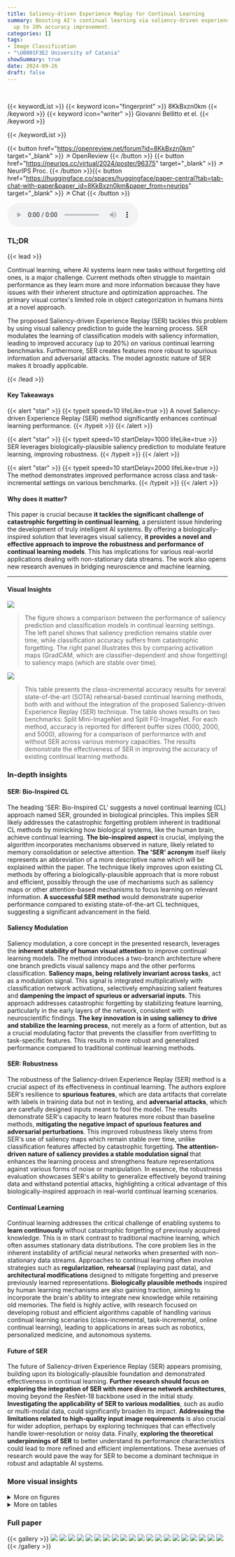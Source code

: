 ```yaml
---
title: Saliency-driven Experience Replay for Continual Learning
summary: Boosting AI's continual learning via saliency-driven experience replay, achieving
  up to 20% accuracy improvement.
categories: []
tags:
- Image Classification
- "\U0001F3E2 University of Catania"
showSummary: true
date: 2024-09-26
draft: false
---
```


<br>

{{< keywordList >}}
{{< keyword icon="fingerprint" >}} 8KkBxzn0km {{< /keyword >}}
{{< keyword icon="writer" >}} Giovanni Bellitto et el. {{< /keyword >}}
 
{{< /keywordList >}}

{{< button href="https://openreview.net/forum?id=8KkBxzn0km" target="_blank" >}}
↗ OpenReview
{{< /button >}}
{{< button href="https://neurips.cc/virtual/2024/poster/96375" target="_blank" >}}
↗ NeurIPS Proc.
{{< /button >}}{{< button href="https://huggingface.co/spaces/huggingface/paper-central?tab=tab-chat-with-paper&paper_id=8KkBxzn0km&paper_from=neurips" target="_blank" >}}
↗ Chat
{{< /button >}}



<audio controls>
    <source src="https://ai-paper-reviewer.com/8KkBxzn0km/podcast.wav" type="audio/wav">
    Your browser does not support the audio element.
</audio>


### TL;DR


{{< lead >}}

Continual learning, where AI systems learn new tasks without forgetting old ones, is a major challenge.  Current methods often struggle to maintain performance as they learn more and more information because they have issues with their inherent structure and optimization approaches.  The primary visual cortex's limited role in object categorization in humans hints at a novel approach.

The proposed Saliency-driven Experience Replay (SER) tackles this problem by using visual saliency prediction to guide the learning process.  SER modulates the learning of classification models with saliency information, leading to improved accuracy (up to 20%) on various continual learning benchmarks.  Furthermore, SER creates features more robust to spurious information and adversarial attacks. The model agnostic nature of SER makes it broadly applicable.

{{< /lead >}}


#### Key Takeaways

{{< alert "star" >}}
{{< typeit speed=10 lifeLike=true >}} A novel Saliency-driven Experience Replay (SER) method significantly enhances continual learning performance. {{< /typeit >}}
{{< /alert >}}

{{< alert "star" >}}
{{< typeit speed=10 startDelay=1000 lifeLike=true >}} SER leverages biologically-plausible saliency prediction to modulate feature learning, improving robustness. {{< /typeit >}}
{{< /alert >}}

{{< alert "star" >}}
{{< typeit speed=10 startDelay=2000 lifeLike=true >}} The method demonstrates improved performance across class and task-incremental settings on various benchmarks. {{< /typeit >}}
{{< /alert >}}

#### Why does it matter?
This paper is crucial because **it tackles the significant challenge of catastrophic forgetting in continual learning**, a persistent issue hindering the development of truly intelligent AI systems.  By offering a biologically-inspired solution that leverages visual saliency, **it provides a novel and effective approach to improve the robustness and performance of continual learning models**. This has implications for various real-world applications dealing with non-stationary data streams. The work also opens new research avenues in bridging neuroscience and machine learning. 

------
#### Visual Insights



![](https://ai-paper-reviewer.com/8KkBxzn0km/figures_1_1.jpg)

> The figure shows a comparison between the performance of saliency prediction and classification models in continual learning settings.  The left panel shows that saliency prediction remains stable over time, while classification accuracy suffers from catastrophic forgetting. The right panel illustrates this by comparing activation maps (GradCAM, which are classifier-dependent and show forgetting) to saliency maps (which are stable over time).





![](https://ai-paper-reviewer.com/8KkBxzn0km/tables_7_1.jpg)

> This table presents the class-incremental accuracy results for several state-of-the-art (SOTA) rehearsal-based continual learning methods, both with and without the integration of the proposed Saliency-driven Experience Replay (SER) technique.  The table shows results on two benchmarks: Split Mini-ImageNet and Split FG-ImageNet.  For each method, accuracy is reported for different buffer sizes (1000, 2000, and 5000), allowing for a comparison of performance with and without SER across various memory capacities.  The results demonstrate the effectiveness of SER in improving the accuracy of existing continual learning methods.





### In-depth insights


#### SER: Bio-Inspired CL
The heading 'SER: Bio-Inspired CL' suggests a novel continual learning (CL) approach named SER, grounded in biological principles.  This implies SER likely addresses the catastrophic forgetting problem inherent in traditional CL methods by mimicking how biological systems, like the human brain, achieve continual learning.  **The bio-inspired aspect** is crucial, implying the algorithm incorporates mechanisms observed in nature, likely related to memory consolidation or selective attention.  **The 'SER' acronym** itself likely represents an abbreviation of a more descriptive name which will be explained within the paper.  The technique likely improves upon existing CL methods by offering a biologically-plausible approach that is more robust and efficient, possibly through the use of mechanisms such as saliency maps or other attention-based mechanisms to focus learning on relevant information.  **A successful SER method** would demonstrate superior performance compared to existing state-of-the-art CL techniques, suggesting a significant advancement in the field.

#### Saliency Modulation
Saliency modulation, a core concept in the presented research, leverages the **inherent stability of human visual attention** to improve continual learning models. The method introduces a two-branch architecture where one branch predicts visual saliency maps and the other performs classification.  **Saliency maps, being relatively invariant across tasks**, act as a modulation signal.  This signal is integrated multiplicatively with classification network activations, selectively emphasizing salient features and **dampening the impact of spurious or adversarial inputs**. This approach addresses catastrophic forgetting by stabilizing feature learning, particularly in the early layers of the network, consistent with neuroscientific findings. **The key innovation is in using saliency to drive and stabilize the learning process**, not merely as a form of attention, but as a crucial modulating factor that prevents the classifier from overfitting to task-specific features.  This results in more robust and generalized performance compared to traditional continual learning methods.

#### SER: Robustness
The robustness of the Saliency-driven Experience Replay (SER) method is a crucial aspect of its effectiveness in continual learning. The authors explore SER's resilience to **spurious features**, which are data artifacts that correlate with labels in training data but not in testing, and **adversarial attacks**, which are carefully designed inputs meant to fool the model.  The results demonstrate SER's capacity to learn features more robust than baseline methods, **mitigating the negative impact of spurious features and adversarial perturbations**.  This improved robustness likely stems from SER's use of saliency maps which remain stable over time, unlike classification features affected by catastrophic forgetting.  **The attention-driven nature of saliency provides a stable modulation signal** that enhances the learning process and strengthens feature representations against various forms of noise or manipulation.  In essence, the robustness evaluation showcases SER's ability to generalize effectively beyond training data and withstand potential attacks, highlighting a critical advantage of this biologically-inspired approach in real-world continual learning scenarios.

#### Continual Learning
Continual learning addresses the critical challenge of enabling systems to **learn continuously** without catastrophic forgetting of previously acquired knowledge. This is in stark contrast to traditional machine learning, which often assumes stationary data distributions.  The core problem lies in the inherent instability of artificial neural networks when presented with non-stationary data streams.  Approaches to continual learning often involve strategies such as **regularization**, **rehearsal** (replaying past data), and **architectural modifications** designed to mitigate forgetting and preserve previously learned representations.  **Biologically plausible methods** inspired by human learning mechanisms are also gaining traction, aiming to incorporate the brain's ability to integrate new knowledge while retaining old memories.  The field is highly active, with research focused on developing robust and efficient algorithms capable of handling various continual learning scenarios (class-incremental, task-incremental, online continual learning), leading to applications in areas such as robotics, personalized medicine, and autonomous systems.

#### Future of SER
The future of Saliency-driven Experience Replay (SER) appears promising, building upon its biologically-plausible foundation and demonstrated effectiveness in continual learning.  **Further research should focus on exploring the integration of SER with more diverse network architectures**, moving beyond the ResNet-18 backbone used in the initial study.  **Investigating the applicability of SER to various modalities**, such as audio or multi-modal data, could significantly broaden its impact.  **Addressing the limitations related to high-quality input image requirements** is also crucial for wider adoption, perhaps by exploring techniques that can effectively handle lower-resolution or noisy data.  Finally,  **exploring the theoretical underpinnings of SER** to better understand its performance characteristics could lead to more refined and efficient implementations.  These avenues of research would pave the way for SER to become a dominant technique in robust and adaptable AI systems.


### More visual insights

<details>
<summary>More on figures
</summary>


![](https://ai-paper-reviewer.com/8KkBxzn0km/figures_2_1.jpg)

> The figure shows the architecture of the Saliency-driven Experience Replay (SER) strategy.  It highlights two main branches: a saliency prediction network and a classification backbone. The saliency prediction network, designed to be robust to forgetting, generates saliency maps. These maps modulate the features learned by the classification network, helping to stabilize learning across multiple tasks and reduce catastrophic forgetting.  The attention modulation mechanism is depicted as a Hadamard product between the saliency and classification features.


![](https://ai-paper-reviewer.com/8KkBxzn0km/figures_7_1.jpg)

> This figure compares the performance of saliency prediction and classification models in continual learning settings.  The left graph shows that saliency prediction remains stable or even improves over time, while classification accuracy decreases significantly. The right side shows GradCAM activation maps and predicted saliency maps, visually demonstrating the catastrophic forgetting in the classification model compared to the stability in the saliency prediction model.


![](https://ai-paper-reviewer.com/8KkBxzn0km/figures_8_1.jpg)

> The figure shows a comparison between the forgetting-free behavior of saliency prediction and the catastrophic forgetting in classifiers during continual learning. The left plot shows that saliency prediction accuracy improves over time as more tasks are introduced, while classifier accuracy degrades. The right part shows Grad-CAM activation maps (top), which are highly affected by catastrophic forgetting, while saliency maps remain stable over time (bottom).


![](https://ai-paper-reviewer.com/8KkBxzn0km/figures_14_1.jpg)

> The figure shows the architecture of the Saliency-driven Experience Replay (SER) method.  It consists of two branches: a classification branch and a saliency prediction branch. The saliency prediction branch, which is designed to be robust to forgetting, generates saliency maps. These saliency maps are then used to modulate the features learned by the classification branch, improving the model's ability to learn new tasks without forgetting previous ones. The modulation happens through an attention mechanism that incorporates the saliency map into the classification feature learning process.


![](https://ai-paper-reviewer.com/8KkBxzn0km/figures_17_1.jpg)

> The figure compares the performance of saliency prediction and classification models in continual learning settings.  The left graph shows that saliency prediction remains stable while classification accuracy degrades over time. The right side displays activation maps and demonstrates how saliency maps are more robust to catastrophic forgetting than activation maps.


</details>




<details>
<summary>More on tables
</summary>


![](https://ai-paper-reviewer.com/8KkBxzn0km/tables_8_1.jpg)
> This table presents the class-incremental accuracy results for several state-of-the-art (SOTA) rehearsal-based continual learning methods.  It compares their performance on two benchmark datasets (Split Mini-ImageNet and Split FG-ImageNet) with and without the integration of the proposed Saliency-driven Experience Replay (SER) method.  The results show the accuracy achieved with different buffer sizes (1000, 2000, 5000) and highlight the improvement provided by SER across various methods and datasets.

![](https://ai-paper-reviewer.com/8KkBxzn0km/tables_8_2.jpg)
> This table presents the results of an ablation study evaluating the robustness of the SER strategy against spurious features.  It compares the performance of ER-ACE (a continual learning method) with and without SER in a class-incremental and task-incremental learning settings.  The 'ER-ACESF' row represents the performance when training data includes spurious features (class signatures added to training images, while test images remain unchanged), illustrating the negative impact of spurious features on generalization. The '→SER' row demonstrates the benefit of the SER strategy in mitigating this negative effect, showcasing its ability to improve robustness by integrating visual saliency information.

![](https://ai-paper-reviewer.com/8KkBxzn0km/tables_14_1.jpg)
> This table presents the class-incremental accuracy results for several state-of-the-art (SOTA) rehearsal-based continual learning methods, both with and without the integration of the proposed Saliency-driven Experience Replay (SER) technique.  It shows the performance across different buffer sizes (1000, 2000, 5000) on two benchmark datasets: Split Mini-ImageNet and Split FG-ImageNet.  The results demonstrate the improvement in accuracy achieved by incorporating SER into these existing methods.

![](https://ai-paper-reviewer.com/8KkBxzn0km/tables_15_1.jpg)
> This table compares the Class-Incremental accuracy of several state-of-the-art (SOTA) rehearsal-based continual learning methods with and without the proposed Saliency-driven Experience Replay (SER) strategy.  It shows the accuracy achieved by each method on two benchmark datasets (Split Mini-ImageNet and Split FG-ImageNet) with different buffer sizes (1000, 2000, 5000).  The results demonstrate the significant performance improvement achieved by incorporating SER into existing methods.

![](https://ai-paper-reviewer.com/8KkBxzn0km/tables_16_1.jpg)
> This table presents the Class-Incremental accuracy results for several state-of-the-art (SOTA) rehearsal-based continual learning methods.  It compares their performance with and without the integration of the proposed Saliency-driven Experience Replay (SER) strategy. The results are shown for two different datasets, Split Mini-ImageNet and Split FG-ImageNet, and for different buffer sizes (1000, 2000, and 5000).  The table allows for a direct comparison of the performance gains achieved by incorporating the SER method into existing continual learning techniques.

![](https://ai-paper-reviewer.com/8KkBxzn0km/tables_16_2.jpg)
> This table presents a comparison of the performance of several state-of-the-art (SOTA) rehearsal-based continual learning methods, with and without the integration of the proposed Saliency-driven Experience Replay (SER) strategy.  The results are shown for two different benchmark datasets (Split Mini-ImageNet and Split FG-ImageNet) and various buffer sizes (1000, 2000, 5000). It demonstrates the performance improvement achieved by incorporating SER into these existing methods, highlighting the effectiveness of the SER approach in enhancing continual learning capabilities.

![](https://ai-paper-reviewer.com/8KkBxzn0km/tables_16_3.jpg)
> This table presents the Class-Incremental accuracy results for several state-of-the-art (SOTA) rehearsal-based continual learning methods.  It compares their performance with and without the integration of the proposed Saliency-driven Experience Replay (SER) method.  The results are shown for two different datasets (Split Mini-ImageNet and Split FG-ImageNet) and various buffer sizes (1000, 2000, 5000), demonstrating the impact of SER across different experimental settings.

![](https://ai-paper-reviewer.com/8KkBxzn0km/tables_17_1.jpg)
> This table presents the Class-Incremental accuracy results for several state-of-the-art (SOTA) rehearsal-based continual learning methods, both with and without the integration of the proposed Saliency-driven Experience Replay (SER) strategy.  The results are shown for two different datasets (Split Mini-ImageNet and Split FG-ImageNet) and across various buffer sizes (1000, 2000, and 5000).  The table allows for a comparison of the performance gains achieved by incorporating the SER method into existing continual learning approaches.

![](https://ai-paper-reviewer.com/8KkBxzn0km/tables_17_2.jpg)
> This table presents a comparison of the performance of several state-of-the-art (SOTA) rehearsal-based continual learning methods, with and without the integration of the proposed Saliency-driven Experience Replay (SER) technique.  The results are shown for two different benchmark datasets (Split Mini-ImageNet and Split FG-ImageNet) and various buffer sizes (1000, 2000, and 5000).  The table highlights the improvements in classification accuracy achieved by incorporating SER into the existing methods.

![](https://ai-paper-reviewer.com/8KkBxzn0km/tables_18_1.jpg)
> This table compares the performance of several state-of-the-art continual learning methods (DER++, ER-ACE, COPE, DualNet, TwF) on two benchmark datasets (Split Mini-ImageNet and Split FG-ImageNet) in a class-incremental setting.  The results show the accuracy achieved by each method with and without the proposed Saliency-driven Experience Replay (SER) technique.  Different buffer sizes are used for the methods that employ rehearsal.  The table highlights the improvement in accuracy provided by integrating SER with each of the baseline continual learning methods.

![](https://ai-paper-reviewer.com/8KkBxzn0km/tables_18_2.jpg)
> This table presents the Class-Incremental accuracy results for several state-of-the-art (SOTA) rehearsal-based continual learning methods.  It compares the performance of these methods both with and without the integration of the proposed Saliency-driven Experience Replay (SER) strategy. The results are shown for two different datasets (Split Mini-ImageNet and Split FG-ImageNet) and various buffer sizes (1000, 2000, 5000) for methods that utilize a buffer. The table demonstrates the performance improvement achieved by incorporating SER into these existing methods.

![](https://ai-paper-reviewer.com/8KkBxzn0km/tables_19_1.jpg)
> This table presents the Class-Incremental accuracy results for several state-of-the-art (SOTA) rehearsal-based continual learning methods, both with and without the integration of the proposed Saliency-driven Experience Replay (SER) strategy.  The results are broken down by buffer size (1000, 2000, 5000) and dataset (Split Mini-ImageNet and Split FG-ImageNet).  It allows for a comparison of the performance improvement achieved by incorporating SER into existing continual learning algorithms.

![](https://ai-paper-reviewer.com/8KkBxzn0km/tables_19_2.jpg)
> This table presents the class-incremental accuracy results for several state-of-the-art (SOTA) rehearsal-based continual learning methods.  It compares their performance both with and without the integration of the proposed Saliency-driven Experience Replay (SER) technique. The results are shown for two different datasets (Split Mini-ImageNet and Split FG-ImageNet) and various buffer sizes (memory capacity for past experiences).  The table highlights the performance improvement achieved by incorporating SER into these existing continual learning methods.

![](https://ai-paper-reviewer.com/8KkBxzn0km/tables_20_1.jpg)
> This table presents the class-incremental accuracy results for several state-of-the-art (SOTA) rehearsal-based continual learning methods, both with and without the integration of the proposed Saliency-driven Experience Replay (SER) strategy.  The results are broken down by dataset (Split Mini-ImageNet and Split FG-ImageNet), buffer size (1000, 2000, 5000), and whether SER was used.  It allows for a comparison of the performance improvement achieved by incorporating SER into various continual learning approaches.

![](https://ai-paper-reviewer.com/8KkBxzn0km/tables_20_2.jpg)
> This table presents the Class-Incremental accuracy results for several state-of-the-art (SOTA) rehearsal-based continual learning methods, both with and without the integration of the proposed Saliency-driven Experience Replay (SER) strategy.  It compares the performance across different buffer sizes (1000, 2000, and 5000) on two benchmark datasets: Split Mini-ImageNet and Split FG-ImageNet. The results demonstrate the effectiveness of SER in enhancing the performance of existing continual learning methods.

![](https://ai-paper-reviewer.com/8KkBxzn0km/tables_26_1.jpg)
> This table presents the class-incremental accuracy results for several state-of-the-art (SOTA) rehearsal-based continual learning methods.  The results are shown for two different datasets (Split Mini-ImageNet and Split FG-ImageNet) and varying buffer sizes (1000, 2000, 5000).  The table compares the performance of each method both with and without the Saliency-driven Experience Replay (SER) strategy.  It highlights the improvement in accuracy achieved by integrating the SER strategy across different methods and datasets. The improvement is given in percentage points.

</details>




### Full paper

{{< gallery >}}
<img src="https://ai-paper-reviewer.com/8KkBxzn0km/1.png" class="grid-w50 md:grid-w33 xl:grid-w25" />
<img src="https://ai-paper-reviewer.com/8KkBxzn0km/2.png" class="grid-w50 md:grid-w33 xl:grid-w25" />
<img src="https://ai-paper-reviewer.com/8KkBxzn0km/3.png" class="grid-w50 md:grid-w33 xl:grid-w25" />
<img src="https://ai-paper-reviewer.com/8KkBxzn0km/4.png" class="grid-w50 md:grid-w33 xl:grid-w25" />
<img src="https://ai-paper-reviewer.com/8KkBxzn0km/5.png" class="grid-w50 md:grid-w33 xl:grid-w25" />
<img src="https://ai-paper-reviewer.com/8KkBxzn0km/6.png" class="grid-w50 md:grid-w33 xl:grid-w25" />
<img src="https://ai-paper-reviewer.com/8KkBxzn0km/7.png" class="grid-w50 md:grid-w33 xl:grid-w25" />
<img src="https://ai-paper-reviewer.com/8KkBxzn0km/8.png" class="grid-w50 md:grid-w33 xl:grid-w25" />
<img src="https://ai-paper-reviewer.com/8KkBxzn0km/9.png" class="grid-w50 md:grid-w33 xl:grid-w25" />
<img src="https://ai-paper-reviewer.com/8KkBxzn0km/10.png" class="grid-w50 md:grid-w33 xl:grid-w25" />
<img src="https://ai-paper-reviewer.com/8KkBxzn0km/11.png" class="grid-w50 md:grid-w33 xl:grid-w25" />
<img src="https://ai-paper-reviewer.com/8KkBxzn0km/12.png" class="grid-w50 md:grid-w33 xl:grid-w25" />
<img src="https://ai-paper-reviewer.com/8KkBxzn0km/13.png" class="grid-w50 md:grid-w33 xl:grid-w25" />
<img src="https://ai-paper-reviewer.com/8KkBxzn0km/14.png" class="grid-w50 md:grid-w33 xl:grid-w25" />
<img src="https://ai-paper-reviewer.com/8KkBxzn0km/15.png" class="grid-w50 md:grid-w33 xl:grid-w25" />
<img src="https://ai-paper-reviewer.com/8KkBxzn0km/16.png" class="grid-w50 md:grid-w33 xl:grid-w25" />
<img src="https://ai-paper-reviewer.com/8KkBxzn0km/17.png" class="grid-w50 md:grid-w33 xl:grid-w25" />
<img src="https://ai-paper-reviewer.com/8KkBxzn0km/18.png" class="grid-w50 md:grid-w33 xl:grid-w25" />
<img src="https://ai-paper-reviewer.com/8KkBxzn0km/19.png" class="grid-w50 md:grid-w33 xl:grid-w25" />
<img src="https://ai-paper-reviewer.com/8KkBxzn0km/20.png" class="grid-w50 md:grid-w33 xl:grid-w25" />
{{< /gallery >}}